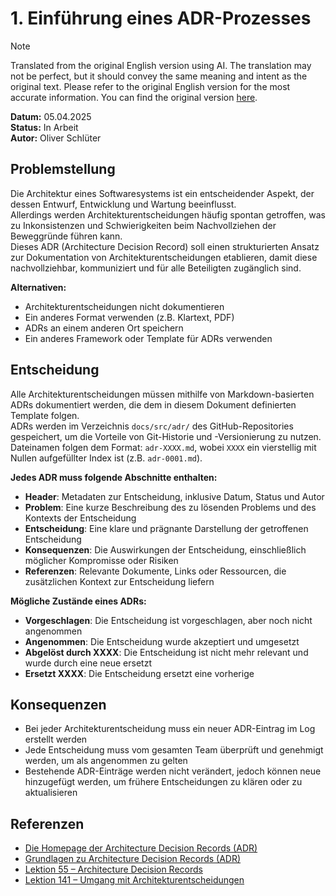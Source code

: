 # 1. Einführung eines ADR-Prozesses

> [!NOTE]
> Translated from the original English version using AI.
> The translation may not be perfect, but it should convey the same meaning and intent as the original text.
> Please refer to the original English version for the most accurate information.
> You can find the original version [here](../english/adr-001.md).

**Datum:** 05.04.2025  
**Status:** In Arbeit  
**Autor:** Oliver Schlüter

## Problemstellung

Die Architektur eines Softwaresystems ist ein entscheidender Aspekt, der dessen Entwurf, Entwicklung und Wartung beeinflusst.  
Allerdings werden Architekturentscheidungen häufig spontan getroffen, was zu Inkonsistenzen und Schwierigkeiten beim Nachvollziehen der Beweggründe führen kann.  
Dieses ADR (Architecture Decision Record) soll einen strukturierten Ansatz zur Dokumentation von Architekturentscheidungen etablieren, damit diese nachvollziehbar, kommuniziert und für alle Beteiligten zugänglich sind.

**Alternativen:**

- Architekturentscheidungen nicht dokumentieren
- Ein anderes Format verwenden (z.B. Klartext, PDF)
- ADRs an einem anderen Ort speichern
- Ein anderes Framework oder Template für ADRs verwenden

## Entscheidung

Alle Architekturentscheidungen müssen mithilfe von Markdown-basierten ADRs dokumentiert werden, die dem in diesem Dokument definierten Template folgen.  
ADRs werden im Verzeichnis `docs/src/adr/` des GitHub-Repositories gespeichert, um die Vorteile von Git-Historie und -Versionierung zu nutzen.  
Dateinamen folgen dem Format: `adr-XXXX.md`, wobei `XXXX` ein vierstellig mit Nullen aufgefüllter Index ist (z.B. `adr-0001.md`).  

**Jedes ADR muss folgende Abschnitte enthalten:**

- **Header**: Metadaten zur Entscheidung, inklusive Datum, Status und Autor
- **Problem**: Eine kurze Beschreibung des zu lösenden Problems und des Kontexts der Entscheidung
- **Entscheidung**: Eine klare und prägnante Darstellung der getroffenen Entscheidung
- **Konsequenzen**: Die Auswirkungen der Entscheidung, einschließlich möglicher Kompromisse oder Risiken
- **Referenzen**: Relevante Dokumente, Links oder Ressourcen, die zusätzlichen Kontext zur Entscheidung liefern

**Mögliche Zustände eines ADRs:**

- **Vorgeschlagen**: Die Entscheidung ist vorgeschlagen, aber noch nicht angenommen
- **Angenommen**: Die Entscheidung wurde akzeptiert und umgesetzt
- **Abgelöst durch XXXX**: Die Entscheidung ist nicht mehr relevant und wurde durch eine neue ersetzt
- **Ersetzt XXXX**: Die Entscheidung ersetzt eine vorherige

## Konsequenzen

- Bei jeder Architekturentscheidung muss ein neuer ADR-Eintrag im Log erstellt werden
- Jede Entscheidung muss vom gesamten Team überprüft und genehmigt werden, um als angenommen zu gelten
- Bestehende ADR-Einträge werden nicht verändert, jedoch können neue hinzugefügt werden, um frühere Entscheidungen zu klären oder zu aktualisieren

## Referenzen

- [Die Homepage der Architecture Decision Records (ADR)](https://adr.github.io/)
- [Grundlagen zu Architecture Decision Records (ADR)](https://medium.com/@nolomokgosi/basics-of-architecture-decision-records-adr-e09e00c636c6)
- [Lektion 55 – Architecture Decision Records](https://www.youtube.com/watch?v=LMBqGPLvonU)
- [Lektion 141 – Umgang mit Architekturentscheidungen](https://www.youtube.com/watch?v=PoarX66AO5s)  